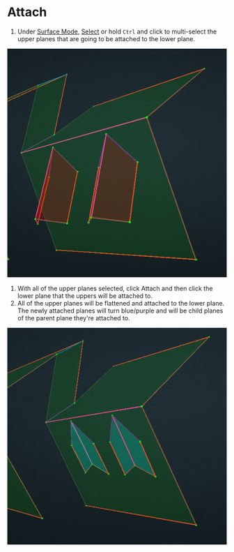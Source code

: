 # Attach

1. Under [Surface Mode](), [Select](../../../3d-scene-manipulation-tools/select.md) or hold `Ctrl` and click to multi-select the upper planes that are going to be attached to the lower plane.

![](../../../.gitbook/assets/attach1.png)

1. With all of the upper planes selected, click Attach and then click the lower plane that the uppers will be attached to.
2. All of the upper planes will be flattened and attached to the lower plane. The newly attached planes will turn blue/purple and will be child planes of the parent plane they're attached to. 

![](../../../.gitbook/assets/attach2.png)

